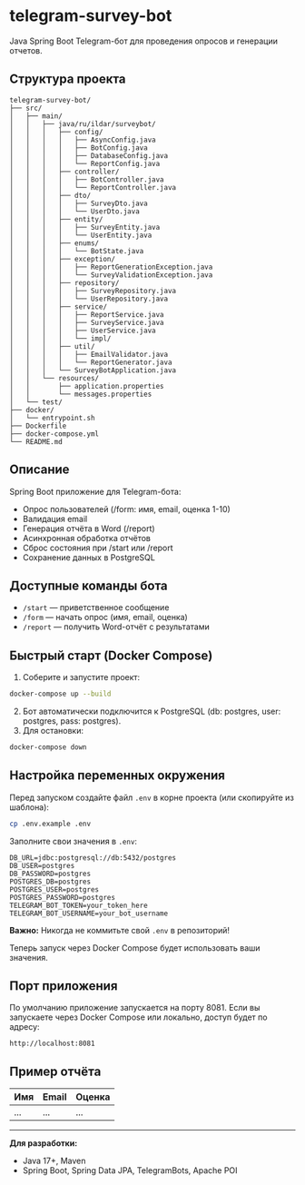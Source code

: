 # telegram-survey-bot

Java Spring Boot Telegram-бот для проведения опросов и генерации отчетов.

## Структура проекта

```
telegram-survey-bot/
├── src/
│   ├── main/
│   │   ├── java/ru/ildar/surveybot/
│   │   │   ├── config/
│   │   │   │   ├── AsyncConfig.java
│   │   │   │   ├── BotConfig.java
│   │   │   │   ├── DatabaseConfig.java
│   │   │   │   └── ReportConfig.java
│   │   │   ├── controller/
│   │   │   │   ├── BotController.java
│   │   │   │   └── ReportController.java
│   │   │   ├── dto/
│   │   │   │   ├── SurveyDto.java
│   │   │   │   └── UserDto.java
│   │   │   ├── entity/
│   │   │   │   ├── SurveyEntity.java
│   │   │   │   └── UserEntity.java
│   │   │   ├── enums/
│   │   │   │   └── BotState.java
│   │   │   ├── exception/
│   │   │   │   ├── ReportGenerationException.java
│   │   │   │   └── SurveyValidationException.java
│   │   │   ├── repository/
│   │   │   │   ├── SurveyRepository.java
│   │   │   │   └── UserRepository.java
│   │   │   ├── service/
│   │   │   │   ├── ReportService.java
│   │   │   │   ├── SurveyService.java
│   │   │   │   ├── UserService.java
│   │   │   │   └── impl/
│   │   │   ├── util/
│   │   │   │   ├── EmailValidator.java
│   │   │   │   └── ReportGenerator.java
│   │   │   └── SurveyBotApplication.java
│   │   └── resources/
│   │       ├── application.properties
│   │       └── messages.properties
│   └── test/
├── docker/
│   └── entrypoint.sh
├── Dockerfile
├── docker-compose.yml
└── README.md
```

## Описание
Spring Boot приложение для Telegram-бота:
- Опрос пользователей (/form: имя, email, оценка 1-10)
- Валидация email
- Генерация отчёта в Word (/report)
- Асинхронная обработка отчётов
- Сброс состояния при /start или /report
- Сохранение данных в PostgreSQL

## Доступные команды бота
- `/start` — приветственное сообщение
- `/form` — начать опрос (имя, email, оценка)
- `/report` — получить Word-отчёт с результатами

## Быстрый старт (Docker Compose)
1. Соберите и запустите проект:
```bash
docker-compose up --build
```
2. Бот автоматически подключится к PostgreSQL (db: postgres, user: postgres, pass: postgres).
3. Для остановки:
```bash
docker-compose down
```

## Настройка переменных окружения

Перед запуском создайте файл `.env` в корне проекта (или скопируйте из шаблона):

```bash
cp .env.example .env
```

Заполните свои значения в `.env`:

```
DB_URL=jdbc:postgresql://db:5432/postgres
DB_USER=postgres
DB_PASSWORD=postgres
POSTGRES_DB=postgres
POSTGRES_USER=postgres
POSTGRES_PASSWORD=postgres
TELEGRAM_BOT_TOKEN=your_token_here
TELEGRAM_BOT_USERNAME=your_bot_username
```

**Важно:** Никогда не коммитьте свой `.env` в репозиторий!

Теперь запуск через Docker Compose будет использовать ваши значения.

## Порт приложения

По умолчанию приложение запускается на порту 8081. Если вы запускаете через Docker Compose или локально, доступ будет по адресу:

    http://localhost:8081

## Пример отчёта
| Имя | Email | Оценка |
|-----|-------|--------|
| ... | ...   | ...    |

---

**Для разработки:**
- Java 17+, Maven
- Spring Boot, Spring Data JPA, TelegramBots, Apache POI